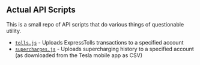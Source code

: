 ## Actual API Scripts

This is a small repo of API scripts that do various things of questionable utility.

- [`tolls.js`](./tolls.js) - Uploads ExpressTolls transactions to a specified account
- [`supercharges.js`](./supercharges.js) - Uploads supercharging history to a specified account (as downloaded from the Tesla mobile app as CSV)
